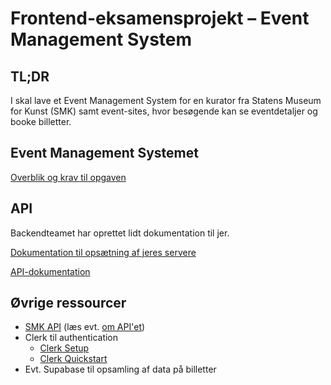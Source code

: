 # Frontend-eksamensprojekt – Event Management System

## TL;DR

I skal lave et Event Management System for en kurator fra Statens Museum for Kunst (SMK) samt event-sites, hvor besøgende kan se eventdetaljer og booke billetter.

## Event Management Systemet

[Overblik og krav til opgaven](OPGAVE.md)

## API

Backendteamet har oprettet lidt dokumentation til jer.

[Dokumentation til opsætning af jeres servere](GLITCH.md)

[API-dokumentation](https://daviatkea.github.io/API/)

## Øvrige ressourcer

- [SMK API](https://api.smk.dk/api/v1/docs/) (læs evt. [om API'et](https://www.smk.dk/article/om-smk-open/))
- Clerk til authentication
  - [Clerk Setup](https://clerk.com/docs/quickstarts/setup-clerk)
  - [Clerk Quickstart](https://clerk.com/docs/quickstarts/nextjs)
- Evt. Supabase til opsamling af data på billetter
